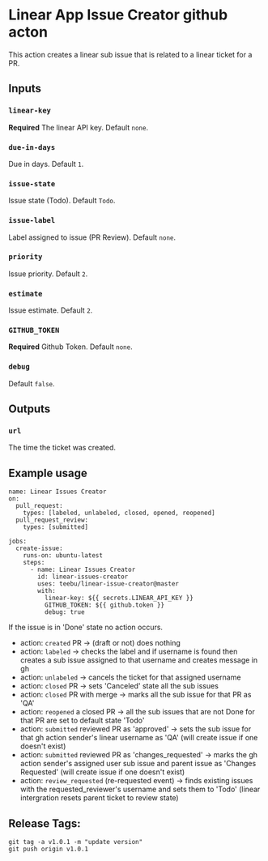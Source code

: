 # Linear App Issue Creator github acton

This action creates a linear sub issue that is related to a linear ticket for a PR.



## Inputs

### `linear-key`
**Required** The linear API key. Default `none`.

### `due-in-days`
Due in days. Default `1`.

### `issue-state`
Issue state (Todo). Default `Todo`.

### `issue-label`
Label assigned to issue (PR Review). Default `none`.

### `priority`
Issue priority. Default `2`.

### `estimate`
Issue estimate. Default `2`.

### `GITHUB_TOKEN`
**Required** Github Token. Default `none`.

### `debug`
Default `false`.


## Outputs

### `url`

The time the ticket was created.

## Example usage

```
name: Linear Issues Creator
on:
  pull_request:
    types: [labeled, unlabeled, closed, opened, reopened]
  pull_request_review:
    types: [submitted]

jobs:
  create-issue:
    runs-on: ubuntu-latest
    steps:
      - name: Linear Issues Creator
        id: linear-issues-creator
        uses: teebu/linear-issue-creator@master
        with:
          linear-key: ${{ secrets.LINEAR_API_KEY }}
          GITHUB_TOKEN: ${{ github.token }}
          debug: true
```

If the issue is in 'Done' state no action occurs.

- action: `created` PR -> (draft or not) does nothing
- action: `labeled` -> checks the label and if username is found then creates a sub issue assigned to that username and creates message in gh
- action: `unlabeled` -> cancels the ticket for that assigned username
- action: `closed` PR -> sets 'Canceled' state all the sub issues
- action: `closed` PR with merge -> marks all the sub issue for that PR as 'QA'
- action: `reopened` a closed PR -> all the sub issues that are not Done for that PR are set to default state 'Todo'
- action: `submitted` reviewed PR as 'approved' -> sets the sub issue for that gh action sender's linear username as 'QA' (will create issue if one doesn't exist)
- action: `submitted` reviewed PR as 'changes_requested' -> marks the gh action sender's assigned user sub issue and parent issue as 'Changes Requested' (will create issue if one doesn't exist)
- action: `review_requested` (re-requested event) -> finds existing issues with the requested_reviewer's username and sets them to 'Todo' (linear intergration resets parent ticket to review state)


## Release Tags:
```
git tag -a v1.0.1 -m "update version"  
git push origin v1.0.1
```
